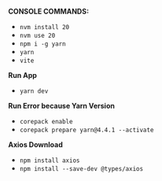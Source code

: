 **CONSOLE COMMANDS:**
 - `nvm install 20`
 - `nvm use 20`
 - `npm i -g yarn`
 - `yarn`
 - `vite`


**Run App**
- `yarn dev`

**Run Error because Yarn Version**
- `corepack enable`
- `corepack prepare yarn@4.4.1 --activate`

**Axios Download**
- `npm install axios`
- `npm install --save-dev @types/axios`

